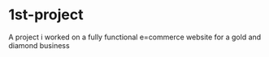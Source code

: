 # 1st-project
A project i worked on a fully functional e=commerce website for a gold and diamond business
